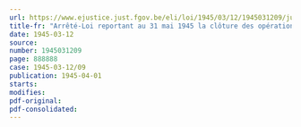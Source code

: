 ```yaml
---
url: https://www.ejustice.just.fgov.be/eli/loi/1945/03/12/1945031209/justel
title-fr: "Arrêté-Loi reportant au 31 mai 1945 la clôture des opérations relatives à l'exercice 1944"
date: 1945-03-12
source:
number: 1945031209
page: 888888
case: 1945-03-12/09
publication: 1945-04-01
starts:
modifies:
pdf-original:
pdf-consolidated:
---
```


